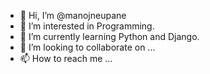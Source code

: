 - 👋 Hi, I’m @manojneupane
- 👀 I’m interested in Programming.
- 🌱 I’m currently learning Python and Django.
- 💞️ I’m looking to collaborate on ...
- 📫 How to reach me ...

<!---
manojneupane/manojneupane is a ✨ special ✨ repository because its `README.md` (this file) appears on your GitHub profile.
You can click the Preview link to take a look at your changes.
--->
